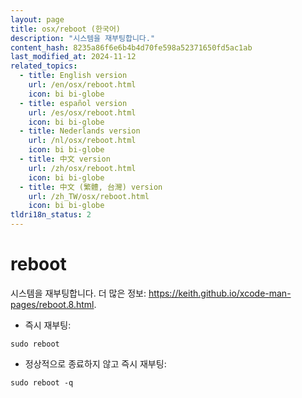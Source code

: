 ```yaml
---
layout: page
title: osx/reboot (한국어)
description: "시스템을 재부팅합니다."
content_hash: 8235a86f6e6b4b4d70fe598a52371650fd5ac1ab
last_modified_at: 2024-11-12
related_topics:
  - title: English version
    url: /en/osx/reboot.html
    icon: bi bi-globe
  - title: español version
    url: /es/osx/reboot.html
    icon: bi bi-globe
  - title: Nederlands version
    url: /nl/osx/reboot.html
    icon: bi bi-globe
  - title: 中文 version
    url: /zh/osx/reboot.html
    icon: bi bi-globe
  - title: 中文 (繁體, 台灣) version
    url: /zh_TW/osx/reboot.html
    icon: bi bi-globe
tldri18n_status: 2
---
```

# reboot

시스템을 재부팅합니다.
더 많은 정보: <https://keith.github.io/xcode-man-pages/reboot.8.html>.

- 즉시 재부팅:

`sudo reboot`

- 정상적으로 종료하지 않고 즉시 재부팅:

`sudo reboot -q`
